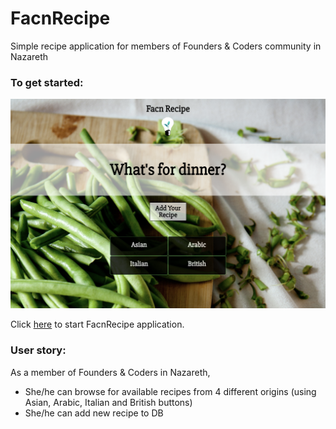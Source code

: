 # FacnRecipe

Simple recipe application for members of Founders & Coders community in Nazareth

### To get started:

<img src="public/assets/facnrecipe.png" width="700">  

Click [here](https://still-ridge-21890.herokuapp.com/) to start FacnRecipe application.

### User story:

As a member of Founders & Coders in Nazareth,

* She/he can browse for available recipes from 4 different origins (using Asian, Arabic, Italian and British buttons)
* She/he can add new recipe to DB
